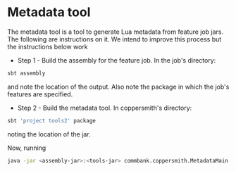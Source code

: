 # Metadata tool

The metadata tool is a tool to generate Lua metadata from feature job jars. The 
following are instructions on it. We intend to improve this process but the instructions
below work

- Step 1 - Build the assembly for the feature job. In the job's directory:
```bash
sbt assembly
```
and note the location of the output. Also note the package in which the job's features are specified.

- Step 2 - Build the metadata tool. In coppersmith's directory:
```bash
sbt 'project tools2' package
```
noting the location of the jar.

Now, running

```bash
java -jar <assembly-jar>:<tools-jar> commbank.coppersmith.MetadataMain <feature-package>
```
